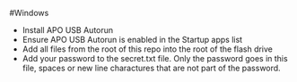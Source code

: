 #Windows

 - Install APO USB Autorun
 - Ensure APO USB Autorun is enabled in the Startup apps list
 - Add all files from the root of this repo into the root of the flash drive
 - Add your password to the secret.txt file. Only the password goes in this file, spaces or new line charactures that are not part of the password.
